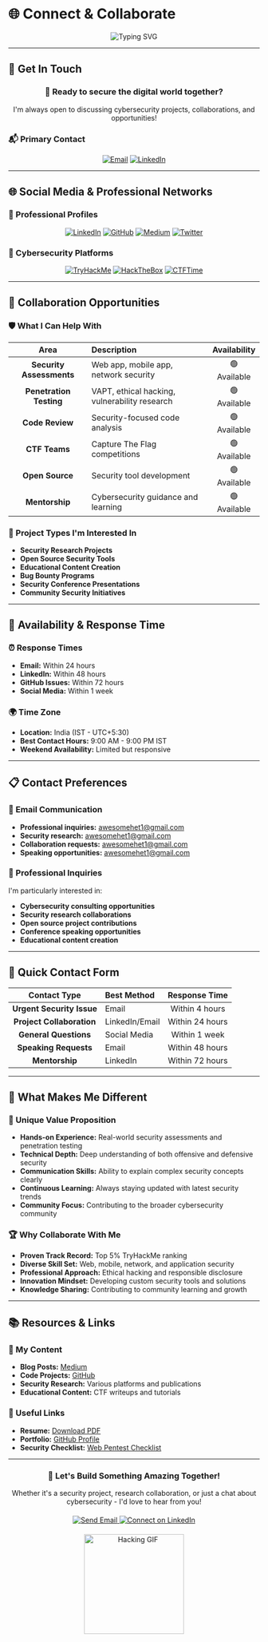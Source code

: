 # 🌐 Connect & Collaborate

<div align="center">
  <img src="https://readme-typing-svg.herokuapp.com?font=Fira+Code&weight=500&size=24&pause=1000&color=00FF41&center=true&vCenter=true&width=500&height=50&lines=Let's+Connect;Collaborate+Together;Build+Something+Secure" alt="Typing SVG" />
</div>

---

## 📧 Get In Touch

<div align="center">
  <h3>🚀 Ready to secure the digital world together?</h3>
  <p>I'm always open to discussing cybersecurity projects, collaborations, and opportunities!</p>
</div>

### 📬 Primary Contact
<div align="center">

[![Email](https://img.shields.io/badge/Email-awesomehet1@gmail.com-D14836?style=for-the-badge&logo=gmail&logoColor=white)](mailto:awesomehet1@gmail.com)
[![LinkedIn](https://img.shields.io/badge/LinkedIn-Het_Patel-0077B5?style=for-the-badge&logo=linkedin&logoColor=white)](https://www.linkedin.com/in/hetpatel9/)

</div>

---

## 🌐 Social Media & Professional Networks

### 🔗 Professional Profiles
<div align="center">

[![LinkedIn](https://img.shields.io/badge/LinkedIn-0077B5?style=for-the-badge&logo=linkedin&logoColor=white)](https://www.linkedin.com/in/hetpatel9/)
[![GitHub](https://img.shields.io/badge/GitHub-patelhettt-181717?style=for-the-badge&logo=github&logoColor=white)](https://github.com/patelhettt)
[![Medium](https://img.shields.io/badge/Medium-12100E?style=for-the-badge&logo=medium&logoColor=white)](https://hettt.medium.com)
[![Twitter](https://img.shields.io/badge/Twitter-1DA1F2?style=for-the-badge&logo=twitter&logoColor=white)](https://twitter.com/patelhettt)

</div>

### 🎯 Cybersecurity Platforms
<div align="center">

[![TryHackMe](https://img.shields.io/badge/TryHackMe-212C42?style=for-the-badge&logo=tryhackme&logoColor=white)](https://tryhackme.com/p/hett)
[![HackTheBox](https://img.shields.io/badge/HackTheBox-9FEF00?style=for-the-badge&logo=hackthebox&logoColor=black)](https://app.hackthebox.com/profile/patelhettt)
[![CTFTime](https://img.shields.io/badge/CTFTime-FF6B6B?style=for-the-badge&logo=ctftime&logoColor=white)](https://ctftime.org/user/patelhettt)

</div>

---

## 🤝 Collaboration Opportunities

### 🛡️ What I Can Help With
<div align="center">

| Area | Description | Availability |
|:---:|:---|:---:|
| **Security Assessments** | Web app, mobile app, network security | 🟢 Available |
| **Penetration Testing** | VAPT, ethical hacking, vulnerability research | 🟢 Available |
| **Code Review** | Security-focused code analysis | 🟢 Available |
| **CTF Teams** | Capture The Flag competitions | 🟢 Available |
| **Open Source** | Security tool development | 🟢 Available |
| **Mentorship** | Cybersecurity guidance and learning | 🟢 Available |

</div>

### 🚀 Project Types I'm Interested In
- **Security Research Projects**
- **Open Source Security Tools**
- **Educational Content Creation**
- **Bug Bounty Programs**
- **Security Conference Presentations**
- **Community Security Initiatives**

---

## 📅 Availability & Response Time

### ⏰ Response Times
- **Email:** Within 24 hours
- **LinkedIn:** Within 48 hours
- **GitHub Issues:** Within 72 hours
- **Social Media:** Within 1 week

### 🌍 Time Zone
- **Location:** India (IST - UTC+5:30)
- **Best Contact Hours:** 9:00 AM - 9:00 PM IST
- **Weekend Availability:** Limited but responsive

---

## 📋 Contact Preferences

### 📧 Email Communication
- **Professional inquiries:** awesomehet1@gmail.com
- **Security research:** awesomehet1@gmail.com
- **Collaboration requests:** awesomehet1@gmail.com
- **Speaking opportunities:** awesomehet1@gmail.com

### 💼 Professional Inquiries
I'm particularly interested in:
- **Cybersecurity consulting opportunities**
- **Security research collaborations**
- **Open source project contributions**
- **Conference speaking opportunities**
- **Educational content creation**

---

## 🎯 Quick Contact Form

<div align="center">

| Contact Type | Best Method | Response Time |
|:---:|:---|:---:|
| **Urgent Security Issue** | Email | Within 4 hours |
| **Project Collaboration** | LinkedIn/Email | Within 24 hours |
| **General Questions** | Social Media | Within 1 week |
| **Speaking Requests** | Email | Within 48 hours |
| **Mentorship** | LinkedIn | Within 72 hours |

</div>

---

## 🌟 What Makes Me Different

### 🎯 Unique Value Proposition
- **Hands-on Experience:** Real-world security assessments and penetration testing
- **Technical Depth:** Deep understanding of both offensive and defensive security
- **Communication Skills:** Ability to explain complex security concepts clearly
- **Continuous Learning:** Always staying updated with latest security trends
- **Community Focus:** Contributing to the broader cybersecurity community

### 🏆 Why Collaborate With Me
- **Proven Track Record:** Top 5% TryHackMe ranking
- **Diverse Skill Set:** Web, mobile, network, and application security
- **Professional Approach:** Ethical hacking and responsible disclosure
- **Innovation Mindset:** Developing custom security tools and solutions
- **Knowledge Sharing:** Contributing to community learning and growth

---

## 📚 Resources & Links

### 📖 My Content
- **Blog Posts:** [Medium](https://hettt.medium.com)
- **Code Projects:** [GitHub](https://github.com/patelhettt)
- **Security Research:** Various platforms and publications
- **Educational Content:** CTF writeups and tutorials

### 🔗 Useful Links
- **Resume:** [Download PDF](22IT434_resume.pdf)
- **Portfolio:** [GitHub Profile](https://github.com/patelhettt)
- **Security Checklist:** [Web Pentest Checklist](Web%20Pentest%20Checklist.xlsx)

---

<div align="center">
  <h3>🚀 Let's Build Something Amazing Together!</h3>
  <p>Whether it's a security project, research collaboration, or just a chat about cybersecurity - I'd love to hear from you!</p>
  
  <div style="margin: 20px 0;">
    <a href="mailto:awesomehet1@gmail.com">
      <img src="https://img.shields.io/badge/Send_Email-00FF41?style=for-the-badge&logo=gmail&logoColor=black" alt="Send Email">
    </a>
    <a href="https://www.linkedin.com/in/hetpatel9/">
      <img src="https://img.shields.io/badge/Connect_LinkedIn-0077B5?style=for-the-badge&logo=linkedin&logoColor=white" alt="Connect on LinkedIn">
    </a>
  </div>
  
  <img src="https://media.giphy.com/media/3o7aD2saalBwwftBIY/giphy.gif" width="200px" alt="Hacking GIF">
</div>